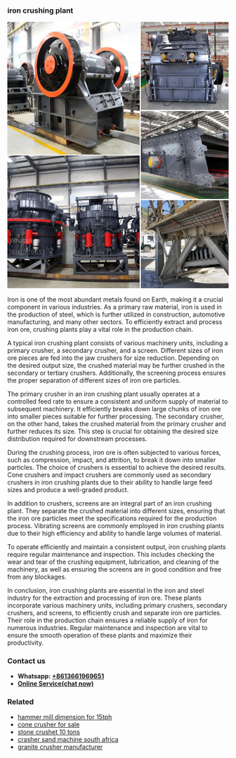 <h3>iron crushing plant</h3><img src='1703042081.jpg' alt=''><p>Iron is one of the most abundant metals found on Earth, making it a crucial component in various industries. As a primary raw material, iron is used in the production of steel, which is further utilized in construction, automotive manufacturing, and many other sectors. To efficiently extract and process iron ore, crushing plants play a vital role in the production chain.</p><p>A typical iron crushing plant consists of various machinery units, including a primary crusher, a secondary crusher, and a screen. Different sizes of iron ore pieces are fed into the jaw crushers for size reduction. Depending on the desired output size, the crushed material may be further crushed in the secondary or tertiary crushers. Additionally, the screening process ensures the proper separation of different sizes of iron ore particles.</p><p>The primary crusher in an iron crushing plant usually operates at a controlled feed rate to ensure a consistent and uniform supply of material to subsequent machinery. It efficiently breaks down large chunks of iron ore into smaller pieces suitable for further processing. The secondary crusher, on the other hand, takes the crushed material from the primary crusher and further reduces its size. This step is crucial for obtaining the desired size distribution required for downstream processes.</p><p>During the crushing process, iron ore is often subjected to various forces, such as compression, impact, and attrition, to break it down into smaller particles. The choice of crushers is essential to achieve the desired results. Cone crushers and impact crushers are commonly used as secondary crushers in iron crushing plants due to their ability to handle large feed sizes and produce a well-graded product.</p><p>In addition to crushers, screens are an integral part of an iron crushing plant. They separate the crushed material into different sizes, ensuring that the iron ore particles meet the specifications required for the production process. Vibrating screens are commonly employed in iron crushing plants due to their high efficiency and ability to handle large volumes of material.</p><p>To operate efficiently and maintain a consistent output, iron crushing plants require regular maintenance and inspection. This includes checking the wear and tear of the crushing equipment, lubrication, and cleaning of the machinery, as well as ensuring the screens are in good condition and free from any blockages.</p><p>In conclusion, iron crushing plants are essential in the iron and steel industry for the extraction and processing of iron ore. These plants incorporate various machinery units, including primary crushers, secondary crushers, and screens, to efficiently crush and separate iron ore particles. Their role in the production chain ensures a reliable supply of iron for numerous industries. Regular maintenance and inspection are vital to ensure the smooth operation of these plants and maximize their productivity.</p><h3>Contact us</h3><ul><li><strong>Whatsapp:&nbsp;<a href="https://wa.me/8613661969651">+8613661969651</a></strong></li><li><a href="https://swt.shibang-china.com/?git&amp;zhl&amp;iron crushing plant"><strong>Online Service(chat now)</strong></a></li></ul><h3>Related</h3><ul><li><a href='hammer mill dimension for 15tph.md'>hammer mill dimension for 15tph</a></li><li><a href='cone crusher for sale.md'>cone crusher for sale</a></li><li><a href='stone crushet 10 tons.md'>stone crushet 10 tons</a></li><li><a href='crasher sand machine south africa.md'>crasher sand machine south africa</a></li><li><a href='granite crusher manufacturer.md'>granite crusher manufacturer</a></li></ul>